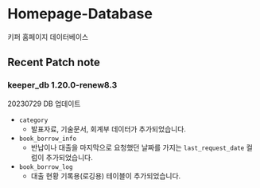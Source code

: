 # Homepage-Database

키퍼 홈페이지 데이터베이스

## Recent Patch note

### keeper_db 1.20.0-renew8.3

20230729 DB 업데이트
- `category`
  - 발표자료, 기술문서, 회계부 데이터가 추가되었습니다.
- `book_borrow_info`
  - 반납이나 대출을 마지막으로 요청했던 날짜를 가지는 `last_request_date` 컬럼이 추가되었습니다.
- `book_borrow_log`
  - 대출 현황 기록용(로깅용) 테이블이 추가되었습니다.
